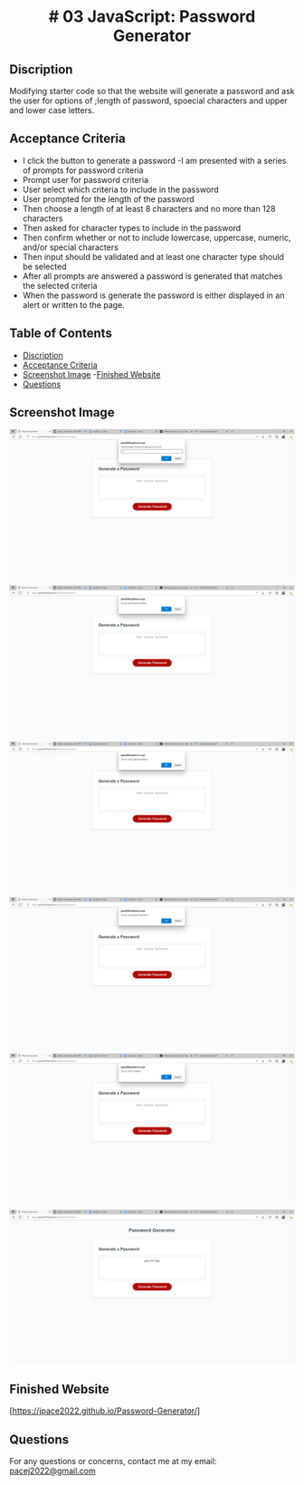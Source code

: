 <h1 align="center"> # 03 JavaScript: Password Generator</h1>

## Discription

Modifying starter code so that the website will generate a password and ask the user for options of ;length of password, spoecial characters and upper and lower case letters.  

## Acceptance Criteria

- I click the button to generate a password
-I am presented with a series of prompts for password criteria
- Prompt user for password criteria
- User select which criteria to include in the password
- User prompted for the length of the password
- Then choose a length of at least 8 characters and no more than 128 characters
- Then asked for character types to include in the password
- Then confirm whether or not to include lowercase, uppercase, numeric, and/or special characters
- Then input should be validated and at least one character type should be selected
- After all prompts are answered a password is generated that matches the selected criteria
- When the password is generate the password is either displayed in an alert or written to the page. 

## Table of Contents
- [Discription](#discription)
- [Acceptance Criteria](#acceptance-criteria)
- [Screenshot Image](#screenshot-image)
 -[Finished Website](#finished-website)
- [Questions](#questions)

## Screenshot Image
![Password Generator](https://github.com/jpace2022/Password-Generator/blob/main/screenshots/Password%201.png)
![Password Generator](https://github.com/jpace2022/Password-Generator/blob/main/screenshots/Password%202.png)
![Password Generator](https://github.com/jpace2022/Password-Generator/blob/main/screenshots/Password%203.png)
![Password Generator](https://github.com/jpace2022/Password-Generator/blob/main/screenshots/Password%204.png)
![Password Generator](https://github.com/jpace2022/Password-Generator/blob/main/screenshots/Password%205.png)
![Password Generator](https://github.com/jpace2022/Password-Generator/blob/main/screenshots/Password%206.png)

## Finished Website
[https://jpace2022.github.io/Password-Generator/]

## Questions
For any questions or concerns, contact me at my email: pacej2022@gmail.com